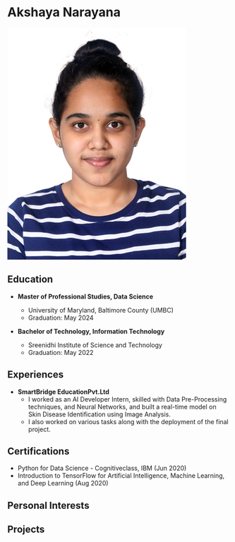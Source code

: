 # Akshaya Narayana


![Akshaya](1.jpg)


## Education

- **Master of Professional Studies, Data Science**
  - University of Maryland, Baltimore County (UMBC)
  - Graduation: May 2024

- **Bachelor of Technology, Information Technology**
  - Sreenidhi Institute of Science and Technology
  - Graduation: May 2022


## Experiences
- **SmartBridge EducationPvt.Ltd**
  - I worked as an AI Developer Intern, skilled with Data Pre-Processing techniques, and Neural Networks, and built a real-time model on Skin Disease Identification using Image Analysis.
  - I also worked on various tasks along with the deployment of the final project.

## Certifications
- Python for Data Science - Cognitiveclass, IBM	 (Jun 2020)
- Introduction to TensorFlow for Artificial Intelligence, Machine Learning, and Deep Learning	 (Aug 2020) 

## Personal Interests

## Projects
